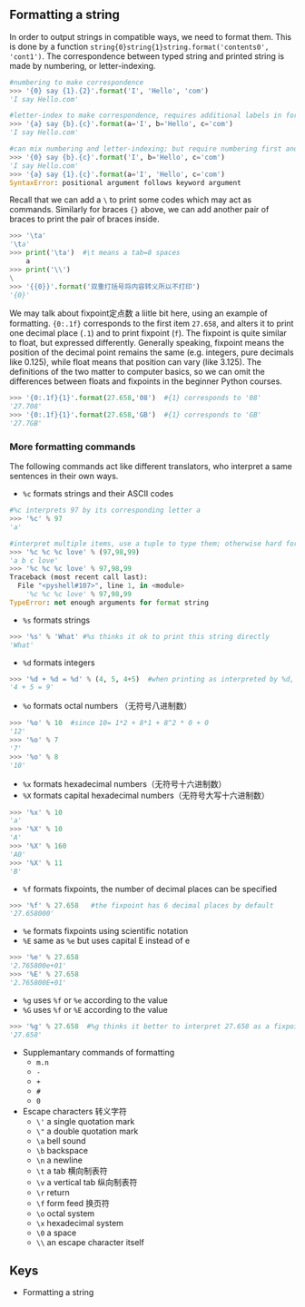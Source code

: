 ## Formatting a string
In order to output strings in compatible ways, we need to format them. This is done by a function `string{0}string{1}string.format('contents0', 'cont1')`. The correspondence between typed string and printed string is made by numbering, or letter-indexing.
```Python
#numbering to make correspondence
>>> '{0} say {1}.{2}'.format('I', 'Hello', 'com') 
'I say Hello.com'

#letter-index to make correspondence, requires additional labels in format()
>>> '{a} say {b}.{c}'.format(a='I', b='Hello', c='com')
'I say Hello.com'

#can mix numbering and letter-indexing; but require numbering first and then letters, other orders not allowed
>>> '{0} say {b}.{c}'.format('I', b='Hello', c='com')
'I say Hello.com'
>>> '{a} say {1}.{c}'.format(a='I', 'Hello', c='com')
SyntaxError: positional argument follows keyword argument
```
Recall that we can add a `\` to print some codes which may act as commands. Similarly for braces `{}` above, we can add another pair of braces to print the pair of braces inside. 
```Python
>>> '\ta'
'\ta'
>>> print('\ta')  #\t means a tab=8 spaces
	a
>>> print('\\')
\
>>> '{{0}}'.format('双重打括号将内容转义所以不打印')
'{0}'
```
We may talk about fixpoint定点数 a liitle bit here, using an example of formatting. `{0:.1f}` corresponds to the first item `27.658`, and alters it to print one decimal place (`.1`) and to print fixpoint (`f`). The fixpoint is quite similar to float, but expressed differently. Generally speaking, fixpoint means the position of the decimal point remains the same (e.g. integers, pure decimals like 0.125), while float means that position can vary (like 3.125). The definitions of the two matter to computer basics, so we can omit the differences between floats and fixpoints in the beginner Python courses.
```Python
>>> '{0:.1f}{1}'.format(27.658,'08')  #{1} corresponds to '08'
'27.708'
>>> '{0:.1f}{1}'.format(27.658,'GB')  #{1} corresponds to 'GB'
'27.7GB'
```
### More formatting commands
The following commands act like different translators, who interpret a same sentences in their own ways.
- `%c` formats strings and their ASCII codes
```Python
#%c interprets 97 by its corresponding letter a
>>> '%c' % 97  
'a'

#interpret multiple items, use a tuple to type them; otherwise hard for Python to understand
>>> '%c %c %c love' % (97,98,99)
'a b c love'
>>> '%c %c %c love' % 97,98,99
Traceback (most recent call last):
  File "<pyshell#107>", line 1, in <module>
    '%c %c %c love' % 97,98,99
TypeError: not enough arguments for format string
```
- `%s` formats strings
```Python
>>> '%s' % 'What' #%s thinks it ok to print this string directly
'What'
```
- `%d` formats integers
```Python
>>> '%d + %d = %d' % (4, 5, 4+5)  #when printing as interpreted by %d, also compute 4+5 as 9 automtically
'4 + 5 = 9'
```
- `%o` formats octal numbers （无符号八进制数）
```Python
>>> '%o' % 10  #since 10= 1*2 + 8*1 + 8^2 * 0 + 0 
'12'
>>> '%o' % 7
'7'
>>> '%o' % 8
'10'
```
- `%x` formats hexadecimal numbers（无符号十六进制数）　
- `%X` formats capital hexadecimal numbers（无符号大写十六进制数）
```Python
>>> '%x' % 10
'a'
>>> '%X' % 10
'A'
>>> '%X' % 160
'A0'
>>> '%X' % 11
'B'
```
- `%f` formats fixpoints, the number of decimal places can be specified
```Python
>>> '%f' % 27.658   #the fixpoint has 6 decimal places by default
'27.658000'
```
- `%e` formats fixpoints using scientific notation
- `%E` same as `%e` but uses capital E instead of e
```Python
>>> '%e' % 27.658
'2.765800e+01'
>>> '%E' % 27.658
'2.765800E+01'
```
- `%g` uses `%f` or `%e` according to the value
- `%G` uses `%f` or `%E` according to the value
```Python
>>> '%g' % 27.658  #%g thinks it better to interpret 27.658 as a fixpoint=27.658
'27.658'
```

- Supplemantary commands of formatting
  - `m.n`
  - `-`
  - `+`
  - `#`
  - `0`
- Escape characters 转义字符
  - `\'` a single quotation mark
  - `\"` a double quotation mark
  - `\a` bell sound
  - `\b` backspace
  - `\n` a newline
  - `\t` a tab 横向制表符
  - `\v` a vertical tab 纵向制表符
  - `\r` return
  - `\f` form feed 换页符
  - `\o` octal system
  - `\x` hexadecimal system
  - `\0` a space
  - `\\` an escape character itself
## Keys
- Formatting a string

